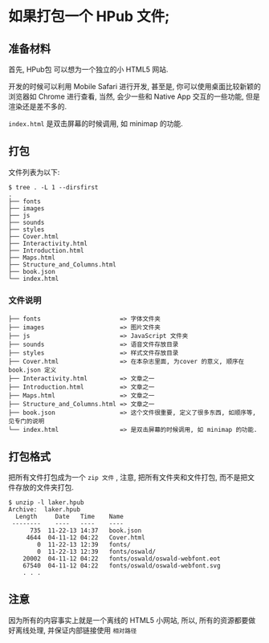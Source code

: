 # 如果打包一个 HPub 文件;


## 准备材料

首先, HPub包 可以想为一个独立的小 HTML5 网站. 

开发的时候可以利用 Mobile Safari 进行开发, 甚至是, 你可以使用桌面比较新颖的浏览器如 Chrome 进行查看, 当然, 会少一些和 Native App 交互的一些功能, 但是渲染还是差不多的. 

`index.html` 是双击屏幕的时候调用, 如 minimap 的功能. 

## 打包

文件列表为以下: 

	$ tree . -L 1 --dirsfirst
	.
	├── fonts
	├── images
	├── js
	├── sounds
	├── styles
	├── Cover.html
	├── Interactivity.html
	├── Introduction.html
	├── Maps.html
	├── Structure_and_Columns.html
	├── book.json
	└── index.html

### 文件说明


    ├── fonts                      => 字体文件夹
    ├── images                     => 图片文件夹
    ├── js                         => JavaScript 文件夹
    ├── sounds                     => 语音文件存放目录
    ├── styles                     => 样式文件存放目录
    ├── Cover.html                 => 在本杂志里面, 为cover 的意义, 顺序在 book.json 定义
    ├── Interactivity.html         => 文章之一
    ├── Introduction.html          => 文章之一
    ├── Maps.html                  => 文章之一
    ├── Structure_and_Columns.html => 文章之一
    ├── book.json                  => 这个文件很重要, 定义了很多东西, 如顺序等, 见专门的说明
    └── index.html                 => 是双击屏幕的时候调用, 如 minimap 的功能.

## 打包格式

把所有文件打包成为一个 `zip 文件` , 注意, 把所有文件夹和文件打包, 而不是把文件存放的文件夹打包. 
	
	$ unzip -l laker.hpub
	Archive:  laker.hpub
	  Length     Date   Time    Name
	 --------    ----   ----    ----
	      735  11-22-13 14:37   book.json
	     4644  04-11-12 04:22   Cover.html
	        0  11-22-13 12:39   fonts/
	        0  11-22-13 12:39   fonts/oswald/
	    20002  04-11-12 04:22   fonts/oswald/oswald-webfont.eot
	    67540  04-11-12 04:22   fonts/oswald/oswald-webfont.svg
	    . . . 
	    

## 注意

因为所有的内容事实上就是一个离线的 HTML5 小网站, 所以, 所有的资源都要做好离线处理, 并保证内部链接使用 `相对路径`
	    
	    
	    
	
